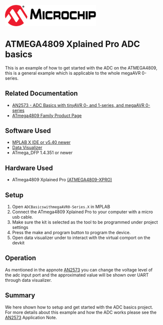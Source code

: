 <a href="https://www.microchip.com" rel="nofollow"><img src="images/microchip.png" alt="MCHP" width="300"/></a>

# ATMEGA4809 Xplained Pro ADC basics

This is an example of how to get started with the ADC on the ATMEGA4809, this is a general example which is applicable to the whole megaAVR 0-series.


## Related Documentation

- [AN2573 - ADC Basics with tinyAVR 0- and 1-series, and megaAVR 0-series](https://www.microchip.com/wwwAppNotes/AppNotes.aspx?appnote=en601379)
- [ATmega4809 Family Product Page](https://www.microchip.com/design-centers/8-bit/avr-mcus/device-selection/atmega4809)

## Software Used

- [MPLAB X IDE  or v5.40 newer](https://www.microchip.com/mplab/mplab-x-ide)
- [Data Visualizer](https://www.microchip.com/mplab/avr-support/data-visualizer)
- ATmega_DFP 1.4.351 or newer

## Hardware Used

- ATmega4809 Xplained Pro [(ATMEGA4809-XPRO)](https://www.microchip.com/developmenttools/ProductDetails/ATMEGA4809-XPRO)

## Setup

1. Open `ADCBasicswithmegaAVR0-Series.X` in MPLAB
2. Connect the ATmega4809 Xplained Pro to your computer with a micro usb cable.
3. Make sure the kit is selected as the tool to be programmed under project settings
4. Press the make and program button to program the device.
5. Open data visualizer under to interact with the virtual comport on the devkit

## Operation

As mentioned in the appnote [AN2573](#Related-Documentation) you can change the voltage level of the adc input port and the approximated value will be shown over UART through data visualizer.

## Summary

We here shown how to setup and get started with the ADC basics project. For more details about this example and how the ADC works please see the [AN2573](#Related-Documentation) Application Note.